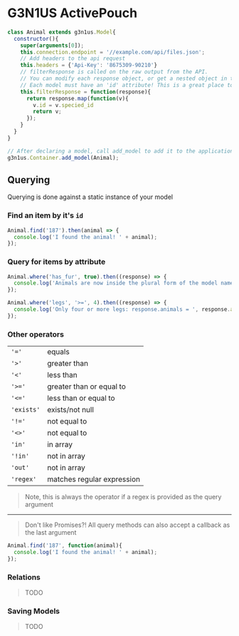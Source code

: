 # G3N1US ActivePouch

`````javascript
class Animal extends g3n1us.Model{
  constructor(){
    super(arguments[0]);
    this.connection.endpoint = '//example.com/api/files.json';
    // Add headers to the api request
    this.headers = {'Api-Key': '8675309-90210'}
    // filterResponse is called on the raw output from the API. 
    // You can modify each response object, or get a nested object in the response. 
    // Each model must have an 'id' attribute! This is a great place to add this if needed.
    this.filterResponse = function(response){
      return response.map(function(v){
        v.id = v.specied_id
        return v;
      });
    }
  }
}

// After declaring a model, call add_model to add it to the application container
g3n1us.Container.add_model(Animal);

`````

## Querying
Querying is done against a static instance of your model

### Find an item by it's `id`
```javascript
Animal.find('187').then(animal => {
  console.log('I found the animal! ' + animal);
});
```

### Query for items by attribute
```javascript
Animal.where('has_fur', true).then((response) => {
  console.log('Animals are now inside the plural form of the model name: response.animals = ', response.animals);
});
```

```javascript
Animal.where('legs', '>=', 4).then((response) => {
  console.log('Only four or more legs: response.animals = ', response.animals);
});
```
### Other operators
|             |                             |
| ----------- | --------------------------- |
| `'='`       | equals                      |
| `'>'`       | greater than                |
| `'<'`       | less than                   |
| `'>='`      | greater than or equal to    |
| `'<='`      | less than or equal to       |
| `'exists'`  | exists/not null             |
| `'!='`      | not equal to                |
| `'<>'`      | not equal to                |
| `'in'`      | in array                    |
| `'!in'`     | not in array                |
| `'out'`     | not in array                |
| `'regex'`   | matches regular expression  |
             
> Note, this is always the operator if a regex is provided as the query argument

_____

> Don't like Promises?!
All query methods can also accept a callback as the last argument
```javascript
Animal.find('187', function(animal){
  console.log('I found the animal! ' + animal);
});
```

### Relations
> TODO

### Saving Models
> TODO

